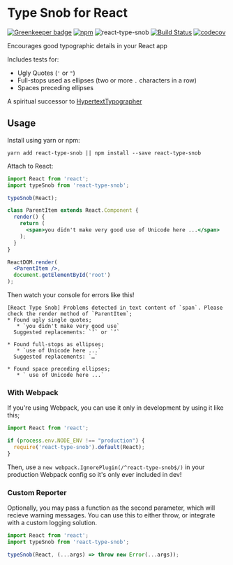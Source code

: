 # Type Snob for React

[![Greenkeeper badge](https://badges.greenkeeper.io/ticky/react-type-snob.svg)](https://greenkeeper.io/)
[![npm](https://img.shields.io/npm/v/react-type-snob.svg?maxAge=2592000)](https://www.npmjs.com/package/react-type-snob) ![react-type-snob](https://img.shields.io/npm/l/react-type-snob.svg?maxAge=2592000)  [![Build Status](https://travis-ci.org/ticky/react-type-snob.svg?branch=master)](https://travis-ci.org/ticky/react-type-snob) [![codecov](https://codecov.io/gh/ticky/react-type-snob/branch/master/graph/badge.svg)](https://codecov.io/gh/ticky/react-type-snob)

Encourages good typographic details in your React app

Includes tests for:

* Ugly Quotes (`'` or `"`)
* Full-stops used as ellipses (two or more `.` characters in a row)
* Spaces preceding ellipses

A spiritual successor to [HypertextTypographer](https://github.com/ticky/HypertextTypographer)

## Usage

Install using yarn or npm:

```shell
yarn add react-type-snob || npm install --save react-type-snob
```

Attach to React:

```jsx
import React from 'react';
import typeSnob from 'react-type-snob';

typeSnob(React);

class ParentItem extends React.Component {
  render() {
    return (
      <span>you didn't make very good use of Unicode here ...</span>
    );
  }
}

ReactDOM.render(
  <ParentItem />,
  document.getElementById('root')
);
```

Then watch your console for errors like this!

```
[React Type Snob] Problems detected in text content of `span`. Please check the render method of `ParentItem`;
* Found ugly single quotes;
   * `you didn't make very good use`
  Suggested replacements: `‘` or `’`

* Found full-stops as ellipses;
   * `use of Unicode here ...`
  Suggested replacements: `…`

* Found space preceding ellipses;
   * ` use of Unicode here ...`
```

### With Webpack

If you're using Webpack, you can use it only in development by using it like this;

```jsx
import React from 'react';

if (process.env.NODE_ENV !== "production") {
  require('react-type-snob').default(React);
}
```

Then, use a `new webpack.IgnorePlugin(/^react-type-snob$/)` in your production Webpack config so it's only ever included in dev!

### Custom Reporter

Optionally, you may pass a function as the second parameter, which will recieve warning messages. You can use this to either throw, or integrate with a custom logging solution.

```jsx
import React from 'react';
import typeSnob from 'react-type-snob';

typeSnob(React, (...args) => throw new Error(...args));
```
